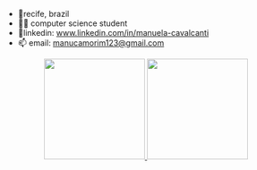 - 📍recife, brazil
- 🙋‍♀️ computer science student
- 📱linkedin: www.linkedin.com/in/manuela-cavalcanti
- 📫 email: manucamorim123@gmail.com

<div align="center">
  <a href="https://github.com/Manuelaamorim">
  <img height="180em" src="https://github-readme-stats.vercel.app/api?username=Manuelaamorim&show_icons=true&theme=radical&include_all_commits=true&count_private=true&bg_color=0,79eff6,c2f8de"/>
  <img height="180em" src="https://github-readme-stats.vercel.app/api/top-langs/?username=Manuelaamorim&layout=compact&langs_count=6&theme=radicalt&bg_color=0,79eff6,c2f8de"/>
</div>
